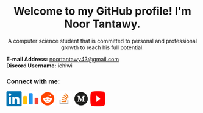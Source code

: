 <h1 align="center">Welcome to my GitHub profile! I'm Noor Tantawy.</h1>
<p align="center">A computer science student that is committed to personal and professional growth to reach his full potential.</p>

<b>E-mail Address:</b> noortantawy43@gmail.com<br>
<b>Discord Username:</b> ichiwi

<h3 align="left">Connect with me:</h3>
<p align="left">
<a href="https://linkedin.com/in/noortantawy" target="blank"><img align="center" src="https://raw.githubusercontent.com/iChiwi/iChiwi/refs/heads/main/src/LinkedIn.png" alt="noortantawy" height="40" width="40" /></a>
<a href="https://codeforces.com/profile/noortantawy" target="blank"><img align="center" src="https://raw.githubusercontent.com/iChiwi/iChiwi/refs/heads/main/src/Codeforces.png" alt="noortantawy" height="40" width="40" /></a>
<a href="https://reddit.com/user/iChiwi" target="blank"><img align="center" src="https://raw.githubusercontent.com/iChiwi/iChiwi/refs/heads/main/src/Reddit.png" alt="noortantawy" height="40" width="40" /></a>
<a href="https://stackoverflow.com/users/17390236" target="blank"><img align="center" src="https://raw.githubusercontent.com/iChiwi/iChiwi/refs/heads/main/src/Stackoverflow.png" alt="17390236" height="40" width="40" /></a>
<a href="https://medium.com/@noortantawy" target="blank"><img align="center" src="https://raw.githubusercontent.com/iChiwi/iChiwi/refs/heads/main/src/Medium.png" alt="@noortantawy" height="40" width="40" /></a>
<a href="https://www.youtube.com/c/noortantawyyy" target="blank"><img align="center" src="https://raw.githubusercontent.com/iChiwi/iChiwi/refs/heads/main/src/YouTube.png" alt="noortantawyyy" height="40" width="40" /></a>
</p>
